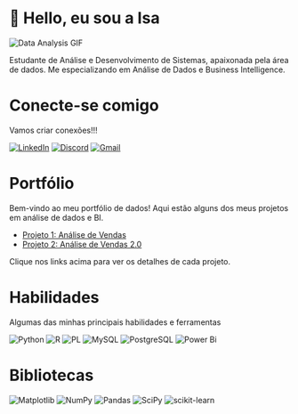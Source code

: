 # 👋 Hello, eu sou a Isa

![Data Analysis GIF](https://i.giphy.com/media/v1.Y2lkPTc5MGI3NjExNzlveGFiNXZjeWFpeGV4a2w5bDAwY2RpZnB0a3BvZ3FoOXBpbmduNiZlcD12MV9pbnRlcm5hbF9naWZfYnlfaWQmY3Q9Zw/l46Cy1rHbQ92uuLXa/giphy.gif)


Estudante de Análise e Desenvolvimento de Sistemas, apaixonada pela área de dados. Me especializando em Análise de Dados e Business Intelligence.


# Conecte-se comigo 
Vamos criar conexões!!!

[![LinkedIn](https://img.shields.io/badge/LinkedIn-%230077B5?style=for-the-badge&logo=linkedin&logoColor=white)](https://www.linkedin.com/in/isabeli-carolina-066780210/)
[![Discord](https://img.shields.io/badge/Discord-7289DA?style=for-the-badge&logo=discord&logoColor=white)](https://discord.com/channels/@603627872531382290/)
[![Gmail](https://img.shields.io/badge/Gmail-333333?style=for-the-badge&logo=gmail&logoColor=red)](mailto:isacaroltr@gmail.com)


# Portfólio
Bem-vindo ao meu portfólio de dados! Aqui estão alguns dos meus projetos em análise de dados e BI.

- [Projeto 1: Análise de Vendas](https://github.com/IsaCarol/projeto1)
- [Projeto 2: Análise de Vendas 2.0](https://github.com/IsaCarol/projeto2)

Clique nos links acima para ver os detalhes de cada projeto.


# Habilidades

Algumas das minhas principais habilidades e ferramentas

![Python](https://img.shields.io/badge/python-3670A0?style=for-the-badge&logo=python&logoColor=ffdd54)
![R](https://img.shields.io/badge/R-276DC3?style=for-the-badge&logo=r&logoColor=white)
![PL](https://img.shields.io/badge/PL%2FSQL-FFFFFF?style=for-the-badge&logo=oracle&logoColor=FF0000&labelColor=FFFFFF&color=FF0000)
![MySQL](https://img.shields.io/badge/mysql-4479A1.svg?style=for-the-badge&logo=mysql&logoColor=white)
![PostgreSQL](https://img.shields.io/badge/PostgreSQL-000?style=for-the-badge&logo=postgresql)
![Power Bi](https://img.shields.io/badge/power_bi-F2C811?style=for-the-badge&logo=powerbi&logoColor=black)


# Bibliotecas
![Matplotlib](https://img.shields.io/badge/Matplotlib-%23ffffff.svg?style=for-the-badge&logo=Matplotlib&logoColor=black)
![NumPy](https://img.shields.io/badge/numpy-%23013243.svg?style=for-the-badge&logo=numpy&logoColor=white)
![Pandas](https://img.shields.io/badge/pandas-%23150458.svg?style=for-the-badge&logo=pandas&logoColor=white)
![SciPy](https://img.shields.io/badge/SciPy-%230C55A5.svg?style=for-the-badge&logo=scipy&logoColor=%white)
![scikit-learn](https://img.shields.io/badge/scikit--learn-%23F7931E.svg?style=for-the-badge&logo=scikit-learn&logoColor=white)


